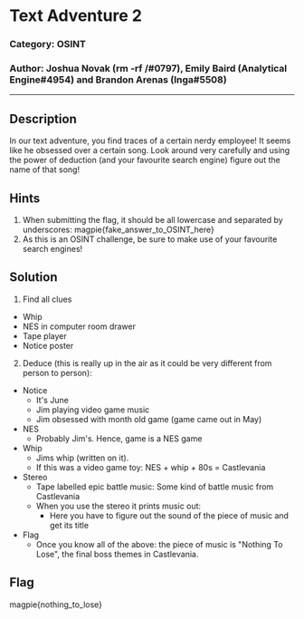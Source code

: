 # Text Adventure 2
### Category: OSINT
### Author: Joshua Novak (rm -rf /#0797), Emily Baird (Analytical Engine#4954) and Brandon Arenas (Inga#5508)

---

## Description
In our text adventure, you find traces of a certain nerdy employee! It seems like he obsessed over a certain song. Look around very carefully and using the power of deduction (and your favourite search engine) figure out the name of that song!

## Hints
1. When submitting the flag, it should be all lowercase and separated by underscores: magpie{fake_answer_to_OSINT_here}
2. As this is an OSINT challenge, be sure to make use of your favourite search engines!

## Solution
1. Find all clues
  - Whip
  - NES in computer room drawer
  - Tape player
  - Notice poster
2. Deduce (this is really up in the air as it could be very different from person to person):
  - Notice
    - It's June
    - Jim playing video game music
    - Jim obsessed with month old game (game came out in May)
  - NES
    - Probably Jim's. Hence, game is a NES game
  - Whip
    - Jims whip (written on it).
    - If this was a video game toy: NES + whip + 80s = Castlevania
  - Stereo
    - Tape labelled epic battle music: Some kind of battle music from Castlevania
    - When you use the stereo it prints music out:
      - Here you have to figure out the sound of the piece of music and get its title
  - Flag
    - Once you know all of the above: the piece of music is "Nothing To Lose", the final boss themes in Castlevania.

## Flag
magpie{nothing_to_lose}
